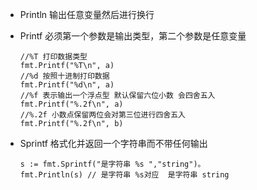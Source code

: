 
 + Println 输出任意变量然后进行换行

 + Printf  必须第一个参数是输出类型，第二个参数是任意变量

   ```
   //%T 打印数据类型
   fmt.Printf("%T\n", a)
   //%d 按照十进制打印数据
   fmt.Printf("%d\n", a)
   //%f 表示输出一个浮点型 默认保留六位小数 会四舍五入
   fmt.Printf("%.2f\n", a)
   //%.2f 小数点保留两位会对第三位进行四舍五入
   fmt.Printf("%.2f\n", b)
   ```

+ Sprintf   格式化并返回一个字符串而不带任何输出 

  ```
  s := fmt.Sprintf("是字符串 %s ","string")。
  fmt.Println(s) // 是字符串 %s对应  是字符串 string
  ```